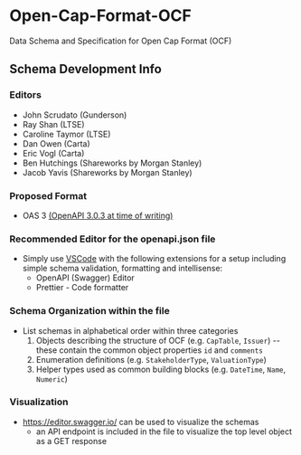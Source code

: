 # Open-Cap-Format-OCF
Data Schema and Specification for Open Cap Format (OCF)

## Schema Development Info

### Editors
- John Scrudato (Gunderson)
- Ray Shan (LTSE)
- Caroline Taymor (LTSE)
- Dan Owen (Carta)
- Eric Vogl (Carta)
- Ben Hutchings (Shareworks by Morgan Stanley)
- Jacob Yavis (Shareworks by Morgan Stanley)

### Proposed Format
- OAS 3 [(OpenAPI 3.0.3 at time of writing)](https://swagger.io/specification/)

### Recommended Editor for the openapi.json file
- Simply use [VSCode](https://code.visualstudio.com/) with the following extensions for a setup including simple schema validation, formatting and intellisense:
  - OpenAPI (Swagger) Editor
  - Prettier - Code formatter

### Schema Organization within the file
- List schemas in alphabetical order within three categories
  1. Objects describing the structure of OCF (e.g. `CapTable`, `Issuer`) -- these contain the common object properties `id` and `comments`
  2. Enumeration definitions (e.g. `StakeholderType`, `ValuationType`)
  3. Helper types used as common building blocks (e.g. `DateTime`, `Name`, `Numeric`)

### Visualization
- https://editor.swagger.io/ can be used to visualize the schemas
  - an API endpoint is included in the file to visualize the top level object as a GET response